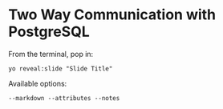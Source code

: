 
# Two Way Communication with PostgreSQL

From the terminal, pop in:

  ```yo reveal:slide "Slide Title"```

Available options:

 ```--markdown --attributes --notes```
